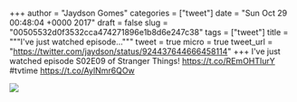 
+++
author = "Jaydson Gomes"
categories = ["tweet"]
date = "Sun Oct 29 00:48:04 +0000 2017"
draft = false
slug = "00505532d0f3532cca474271896e1b8d6e247c38"
tags = ["tweet"]
title = """I've just watched episode..."""
tweet = true
micro = true
tweet_url = "https://twitter.com/jaydson/status/924437644666458114"
+++
I've just watched episode S02E09 of Stranger Things! https://t.co/REmOHTIurY #tvtime https://t.co/AylNmr6QOw

![](/images/tweet-media/924437644666458114-DNRDIxWXUAADeGH.jpg)